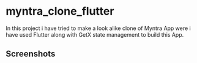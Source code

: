 # myntra_clone_flutter

In this project i have tried to make a look alike clone of Myntra App were i have used Flutter along with GetX state management to build this App.

## Screenshots
